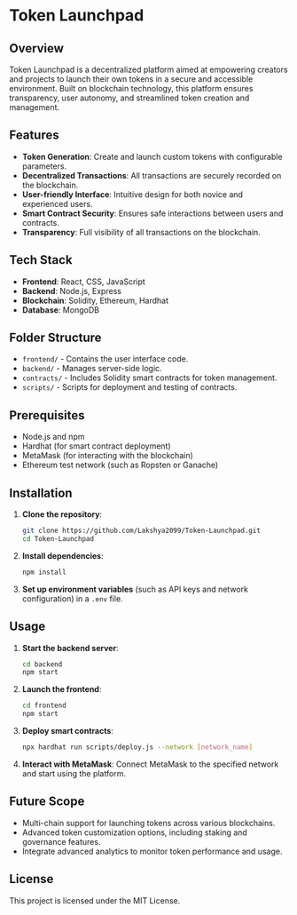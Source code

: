 # Token Launchpad

## Overview

Token Launchpad is a decentralized platform aimed at empowering creators and projects to launch their own tokens in a secure and accessible environment. Built on blockchain technology, this platform ensures transparency, user autonomy, and streamlined token creation and management.

## Features

- **Token Generation**: Create and launch custom tokens with configurable parameters.
- **Decentralized Transactions**: All transactions are securely recorded on the blockchain.
- **User-friendly Interface**: Intuitive design for both novice and experienced users.
- **Smart Contract Security**: Ensures safe interactions between users and contracts.
- **Transparency**: Full visibility of all transactions on the blockchain.

## Tech Stack

- **Frontend**: React, CSS, JavaScript
- **Backend**: Node.js, Express
- **Blockchain**: Solidity, Ethereum, Hardhat
- **Database**: MongoDB

## Folder Structure

- `frontend/` - Contains the user interface code.
- `backend/` - Manages server-side logic.
- `contracts/` - Includes Solidity smart contracts for token management.
- `scripts/` - Scripts for deployment and testing of contracts.

## Prerequisites

- Node.js and npm
- Hardhat (for smart contract deployment)
- MetaMask (for interacting with the blockchain)
- Ethereum test network (such as Ropsten or Ganache)

## Installation

1. **Clone the repository**:
   ```bash
   git clone https://github.com/Lakshya2099/Token-Launchpad.git
   cd Token-Launchpad
   ```

2. **Install dependencies**:
   ```bash
   npm install
   ```

3. **Set up environment variables** (such as API keys and network configuration) in a `.env` file.

## Usage

1. **Start the backend server**:
   ```bash
   cd backend
   npm start
   ```

2. **Launch the frontend**:
   ```bash
   cd frontend
   npm start
   ```

3. **Deploy smart contracts**:
   ```bash
   npx hardhat run scripts/deploy.js --network [network_name]
   ```

4. **Interact with MetaMask**: Connect MetaMask to the specified network and start using the platform.

## Future Scope

- Multi-chain support for launching tokens across various blockchains.
- Advanced token customization options, including staking and governance features.
- Integrate advanced analytics to monitor token performance and usage.

## License

This project is licensed under the MIT License.
